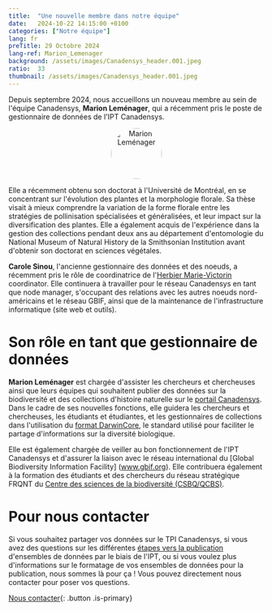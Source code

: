 ```yaml
---
title:  "Une nouvelle membre dans notre équipe"
date:   2024-10-22 14:15:00 +0100
categories: ["Notre équipe"]
lang: fr
preTitle: 29 Octobre 2024
lang-ref: Marion_Lemenager
background: /assets/images/Canadensys_header.001.jpeg
ratio:  33
thumbnail: /assets/images/Canadensys_header.001.jpeg
---
```



Depuis septembre 2024, nous accueillons un nouveau membre au sein de l'équipe Canadensys, **Marion Leménager**, qui a récemment pris le poste de gestionnaire de données de l'IPT Canadensys.


<p align="center" width="100%">
  <img src="https://irbv.umontreal.ca/wp-content/uploads/2023/11/marion_lemenager300-featured.jpg" alt="Marion Leménager" style="width:100px; height:100px; border-radius:50%;">
</p>



Elle a récemment obtenu son doctorat à l'Université de Montréal, en se concentrant sur l'évolution des plantes et la morphologie florale. Sa thèse visait à mieux comprendre la variation de la forme florale entre les stratégies de pollinisation spécialisées et généralisées, et leur impact sur la diversification des plantes. Elle a également acquis de l'expérience dans la gestion des collections pendant deux ans au département d'entomologie du National Museum of Natural History de la Smithsonian Institution avant d'obtenir son doctorat en sciences végétales. 


**Carole Sinou**, l'ancienne gestionnaire des données et des noeuds, a récemment pris le rôle de coordinatrice de l'[Herbier Marie-Victorin](https://irbv.umontreal.ca/research/collections/marie-victorin-herbarium-mt/?lang=en) coordinator. Elle continuera à travailler pour le réseau Canadensys en tant que node manager, s'occupant des relations avec les autres noeuds nord-américains et le réseau GBIF, ainsi que de la maintenance de l'infrastructure informatique (site web et outils). 







# Son rôle en tant que gestionnaire de données

**Marion Leménager** est chargée d'assister les chercheurs et chercheuses ainsi que leurs équipes qui souhaitent publier des données sur la biodiversité et des collections d'histoire naturelle sur le [portail Canadensys](www.canadensys.net). Dans le cadre de ses nouvelles fonctions, elle guidera les chercheurs et chercheuses, les étudiants et étudiantes, et les gestionnaires de collections dans l'utilisation du [format DarwinCore](https://dwc.tdwg.org/), le standard utilisé pour faciliter le partage d'informations sur la diversité biologique.

Elle est également chargée de veiller au bon fonctionnement de l'IPT Canadensys et d'assurer la liaison avec le réseau international du [Global Biodiversity Information Facility] (www.gbif.org). Elle contribuera également à la formation des étudiants et des chercheurs du réseau stratégique FRQNT du [Centre des sciences de la biodiversité (CSBQ/QCBS)](https://qcbs.ca/).


# Pour nous contacter

Si vous souhaitez partager vos données sur le TPI Canadensys, si vous avez des questions sur les différentes [étapes vers la publication](https://www.canadensys.net/publish/7-step-guide/) d'ensembles de données par le biais de l'IPT, ou si vous voulez plus d'informations sur le formatage de vos ensembles de données pour la publication, nous sommes là pour ça ! Vous pouvez directement nous contacter pour poser vos questions.

[Nous contacter](mailto:canadensys.network@gmail.com){: .button .is-primary}


<!-- To verify : links to Canadensys website should be referred to the right language among the two versions of the news post -->